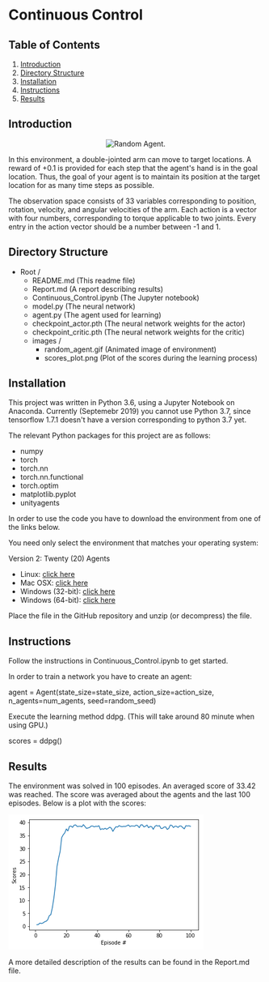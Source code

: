 # Continuous Control

## Table of Contents

1. [Introduction](#introduction)
2. [Directory Structure](#directoryStructure)
3. [Installation](#installation)
4. [Instructions](#instructions)
5. [Results](#results)

## Introduction <a name="introduction"></a>
<p align="center">
    <img src="./images/random_agent.gif" width="800" title="Random Agent" alt="Random Agent.">
</p>
In this environment, a double-jointed arm can move to target locations. 
A reward of +0.1 is provided for each step that the agent's hand is in the goal location. 
Thus, the goal of your agent is to maintain its position at the target location for as many time steps 
as possible.

The observation space consists of 33 variables corresponding to position, rotation, velocity, 
and angular velocities of the arm. Each action is a vector with four numbers, corresponding to 
torque applicable to two joints. Every entry in the action vector should be a number between -1 and 1.

## Directory Structure <a name="directoryStructure"></a>

- Root /
    - README.md (This readme file)
    - Report.md (A report describing results)
    - Continuous_Control.ipynb (The Jupyter notebook)
    - model.py (The neural network)
    - agent.py (The agent used for learning)
    - checkpoint_actor.pth (The neural network weights for the actor)
    - checkpoint_critic.pth (The neural network weights for the critic)
    - images /  
        - random_agent.gif  (Animated image of environment)
        - scores_plot.png (Plot of the scores during the learning process)
        
## Installation <a name="installation"></a>

This project was written in Python 3.6, using a Jupyter Notebook on Anaconda. Currently (Septemebr 2019) you cannot use Python 3.7, since tensorflow 1.7.1 doesn't have a version corresponding to python 3.7 yet.

The relevant Python packages for this project are as follows:
 - numpy
 - torch
 - torch.nn
 - torch.nn.functional
 - torch.optim 
 - matplotlib.pyplot
 - unityagents
 
In order to use the code you have to download the environment from one of the links below.  

You need only select the environment that matches your operating system:

Version 2: Twenty (20) Agents
 - Linux: [click here](https://s3-us-west-1.amazonaws.com/udacity-drlnd/P2/Reacher/Reacher_Linux.zip) 
 - Mac OSX: [click here](https://s3-us-west-1.amazonaws.com/udacity-drlnd/P2/Reacher/Reacher.app.zip)
 - Windows (32-bit): [click here](https://s3-us-west-1.amazonaws.com/udacity-drlnd/P2/Reacher/Reacher_Windows_x86.zip)
 - Windows (64-bit): [click here](https://s3-us-west-1.amazonaws.com/udacity-drlnd/P2/Reacher/Reacher_Windows_x86_64.zip)

Place the file in the GitHub repository and unzip (or decompress) the file. 
       
## Instructions <a name="instructions"></a>

Follow the instructions in Continuous_Control.ipynb to get started.

In order to train a network you have to create an agent:

agent = Agent(state_size=state_size, action_size=action_size, n_agents=num_agents, seed=random_seed)

Execute the learning method ddpg. (This will take around 80 minute when using GPU.)

scores = ddpg()

## Results <a name="results"></a>

The environment was solved in 100 episodes. An averaged score of 33.42 was reached. 
The score was averaged about the agents and the last 100 episodes. Below is a plot with the scores:

![scores](images/scores_plot.png)

A more detailed description of the results can be found in the Report.md file.

